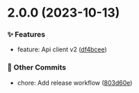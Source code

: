 # 2.0.0 (2023-10-13)


### ✨ Features

* feature: Api client v2 ([df4bcee](https://github.com/localazy/api-client/commit/df4bcee))


### 🧰 Other Commits

* chore: Add release workflow ([803d60e](https://github.com/localazy/api-client/commit/803d60e))


